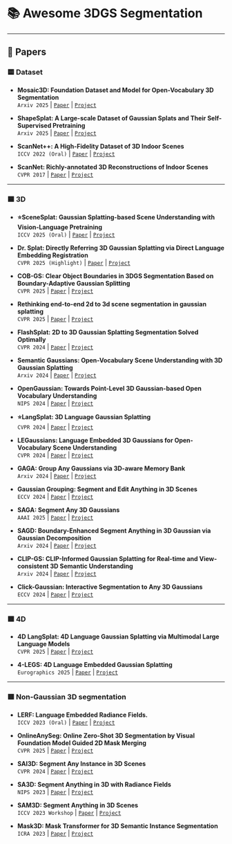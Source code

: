 # 📚 Awesome 3DGS Segmentation
---

## 📖 Papers
### 🟨 Dataset
* **Mosaic3D: Foundation Dataset and Model for Open-Vocabulary 3D Segmentation** <br>
`Arxiv 2025` | [`Paper`](https://arxiv.org/abs/2502.02548) | [`Project`](https://nvlabs.github.io/Mosaic3D/)

* **ShapeSplat: A Large-scale Dataset of Gaussian Splats and Their Self-Supervised Pretraining** <br>
`Arxiv 2025` | [`Paper`](https://arxiv.org/abs/2408.10906) | [`Project`](https://unique1i.github.io/ShapeSplat_webpage/)

* **ScanNet++: A High-Fidelity Dataset of 3D Indoor Scenes** <br>
`ICCV 2022 (Oral)` | [`Paper`](https://arxiv.org/abs/2308.11417) | [`Project`](https://github.com/scannetpp/scannetpp)

* **ScanNet: Richly-annotated 3D Reconstructions of Indoor Scenes** <br>
`CVPR 2017` | [`Paper`](https://arxiv.org/abs/1702.04405) | [`Project`](http://www.scan-net.org/)
---

### 🟦 3D
* **⭐SceneSplat: Gaussian Splatting-based Scene Understanding with Vision-Language Pretraining** <br>
`ICCV 2025 (Oral)` | [`Paper`](https://arxiv.org/abs/2503.18052) | [`Project`](https://github.com/unique1i/SceneSplat)

* **Dr. Splat: Directly Referring 3D Gaussian Splatting via Direct Language Embedding Registration** <br>
`CVPR 2025 (Highlight)` | [`Paper`](https://arxiv.org/abs/2502.16652) | [`Project`](https://drsplat.github.io/)

* **COB-GS: Clear Object Boundaries in 3DGS Segmentation Based on Boundary-Adaptive Gaussian Splitting** <br>
`CVPR 2025` | [`Paper`](https://arxiv.org/abs/2503.19443) | [`Project`](https://github.com/ZestfulJX/COB-GS)

* **Rethinking end-to-end 2d to 3d scene segmentation in gaussian splatting** <br>
`CVPR 2025` | [`Paper`](https://arxiv.org/abs/2503.14029) | [`Project`](https://github.com/Runsong123/Unified-Lift)

* **FlashSplat: 2D to 3D Gaussian Splatting Segmentation Solved Optimally** <br>
`CVPR 2024` | [`Paper`](https://arxiv.org/abs/2409.08270) | [`Project`](https://github.com/florinshen/FlashSplat)

* **Semantic Gaussians: Open-Vocabulary Scene Understanding with 3D Gaussian Splatting** <br>
`Arxiv 2024` | [`Paper`](https://arxiv.org/abs/2403.15624) | [`Project`](https://github.com/sharinka0715/semantic-gaussians)

* **OpenGaussian: Towards Point-Level 3D Gaussian-based Open Vocabulary Understanding** <br>
`NIPS 2024` | [`Paper`](https://arxiv.org/abs/2406.02058) | [`Project`](https://3d-aigc.github.io/OpenGaussian)

* **⭐LangSplat: 3D Language Gaussian Splatting** <br>
`CVPR 2024` | [`Paper`](https://arxiv.org/abs/2312.16084) | [`Project`](https://langsplat.github.io/)

* **LEGaussians: Language Embedded 3D Gaussians for Open-Vocabulary Scene Understanding** <br>
`CVPR 2024` | [`Paper`](https://arxiv.org/abs/2311.18482) | [`Project`](https://buaavrcg.github.io/LEGaussians/)

* **GAGA: Group Any Gaussians via 3D-aware Memory Bank** <br>
`Arxiv 2024` | [`Paper`](https://arxiv.org/abs/2404.07977) | [`Project`](https://www.gaga.gallery/)

* **Gaussian Grouping: Segment and Edit Anything in 3D Scenes** <br>
`ECCV 2024` | [`Paper`](https://arxiv.org/abs/2312.00732) | [`Project`](https://github.com/lkeab/gaussian-grouping)

* **SAGA: Segment Any 3D Gaussians** <br>
`AAAI 2025` | [`Paper`](https://arxiv.org/abs/2312.00860) | [`Project`](https://github.com/Jumpat/SegAnyGAussians)

* **SAGD: Boundary-Enhanced Segment Anything in 3D Gaussian via Gaussian Decomposition** <br>
`Arxiv 2024` | [`Paper`](https://arxiv.org/abs/2401.17857) | [`Project`](https://github.com/XuHu0529/SAGS)

* **CLIP-GS: CLIP-Informed Gaussian Splatting for Real-time and View-consistent 3D Semantic Understanding** <br>
`Arxiv 2024` | [`Paper`](https://arxiv.org/abs/2404.14249) | [`Project`](https://gbliao.github.io/CLIP-GS.github.io/)

* **Click-Gaussian: Interactive Segmentation to Any 3D Gaussians** <br>
`ECCV 2024` | [`Paper`](https://arxiv.org/abs/2407.11793) | [`Project`](https://seokhunchoi.github.io/Click-Gaussian)
---

### 🟩 4D
* **4D LangSplat: 4D Language Gaussian Splatting via Multimodal Large Language Models** <br>
`CVPR 2025` | [`Paper`](https://arxiv.org/abs/2503.10437) | [`Project`](https://4d-langsplat.github.io/)

* **4-LEGS: 4D Language Embedded Gaussian Splatting** <br>
`Eurographics 2025` | [`Paper`](https://arxiv.org/abs/2410.10719) | [`Project`](https://tau-vailab.github.io/4-LEGS/)
---

### 🟥 Non-Gaussian 3D segmentation
* **LERF: Language Embedded Radiance Fields.** <br>
`ICCV 2023 (Oral)` | [`Paper`](https://arxiv.org/abs/2303.09553) | [`Project`](https://lerf.io/)

* **OnlineAnySeg: Online Zero-Shot 3D Segmentation by Visual Foundation Model Guided 2D Mask Merging** <br>
`CVPR 2025` | [`Paper`](https://arxiv.org/abs/2503.01309) | [`Project`](https://yjtang249.github.io/OnlineAnySeg)

* **SAI3D: Segment Any Instance in 3D Scenes** <br>
`CVPR 2024` | [`Paper`](https://arxiv.org/abs/2312.11557) | [`Project`](https://yd-yin.github.io/SAI3D)

* **SA3D: Segment Anything in 3D with Radiance Fields** <br>
`NIPS 2023` | [`Paper`](https://arxiv.org/abs/2304.12308) | [`Project`](https://github.com/Jumpat/SegmentAnythingin3D)

* **SAM3D: Segment Anything in 3D Scenes** <br>
`ICCV 2023 Workshop` | [`Paper`](https://arxiv.org/abs/2306.03908) | [`Project`](https://github.com/Pointcept/SegmentAnything3D)

* **Mask3D: Mask Transformer for 3D Semantic Instance Segmentation** <br>
`ICRA 2023` | [`Paper`](https://arxiv.org/abs/2210.03105) | [`Project`](https://github.com/JonasSchult/Mask3D)

